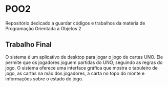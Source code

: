 # POO2
Repositório dedicado a guardar códigos e trabalhos da matéria de Programação Orientada a Objetos 2


## Trabalho Final
O sistema é um aplicativo de desktop para jogar o jogo de cartas UNO. Ele permite que os jogadores joguem partidas do UNO, seguindo as regras do jogo. O sistema oferece uma interface gráfica que mostra o tabuleiro de jogo, as cartas na mão dos jogadores, a carta no topo do monte e informações sobre o estado do jogo.

